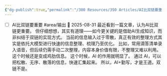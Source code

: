 ```yaml
---
{"dg-publish":true,"permalink":"/300 Resources/350 Articles/AI比双链要重要/","created":"2025-09-16T13:56:33.440+08:00","updated":"2025-09-17T13:06:51.260+08:00"}
---
```


- [ ] AI比双链要重要 #area/输出 📅 2025-08-31
  最近看到一篇文章，认为AI比双链更重要。
  但仔细想想，其实有道理——如今更关键的是借助AI生成知识，而非纠结于双链的实现方式。
  当前的信息输入过于零散，真正有效的整理方式其实是依托大模型进行快速的信息整理、梳理乃至优化。
  比如，常用滴答清单录入语音，但后续仍需手动二次整理，内容本身价值有限，不整理又难以利用。这个时候还是变成鸡肋信息。
  这个时候，AI 的作用就明显了。
  通过 AI，可以把松散、无序、散落的信息，快速汇集起来。
  所以，AI+勤写，才是王道。双链不是。
  